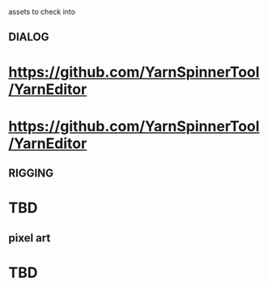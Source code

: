 assets to check into

## DIALOG ##

# https://github.com/YarnSpinnerTool/YarnEditor
# https://github.com/YarnSpinnerTool/YarnEditor

## RIGGING ##
# TBD 

## pixel art ## 
# TBD 